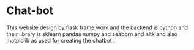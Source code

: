 # Chat-bot
This website design by flask frame work and the backend is python and their library is sklearn pandas numpy and seaborn and nltk and also matplolib as used for creating the chatbot .
